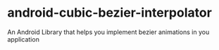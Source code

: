 android-cubic-bezier-interpolator
=================================

An Android Library that helps you implement bezier animations in you application

